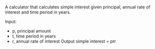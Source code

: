 A calculator that calculates simple interest given principal, annual rate of interest and time period in years.

Input:
   * p, principal amount
   * t, time period in years
   * r, annual rate of interest
Output
   simple interest = p*t*r
